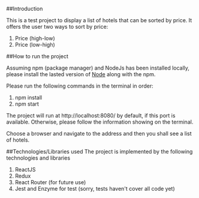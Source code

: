 ##Introduction

This is a test project to display a list of hotels that can be sorted by price.
It offers the user two ways to sort by price:

  1. Price (high-low)
  2. Price (low-high)

##How to run the project

Assuming npm (package manager) and NodeJs has been installed locally, please install the lasted version
of [Node](https://nodejs.org/en/download/) along with the npm.

Please run the following commands in the terminal in order:
  1. npm install
  2. npm start

The project will run at http://localhost:8080/ by default, if this port is available.
Otherwise, please follow the information showing on the terminal.

Choose a browser and navigate to the address and then you shall see a list of hotels.

##Technologies/Libraries used
The project is implemented by the following technologies and libraries

  1. ReactJS
  2. Redux
  3. React Router (for future use)
  4. Jest and Enzyme for test (sorry, tests haven't cover all code yet)
